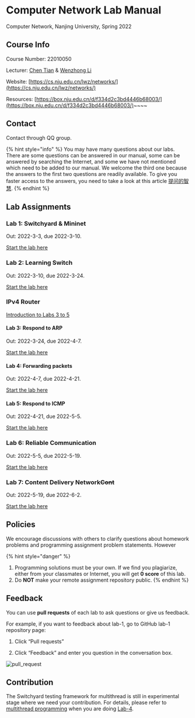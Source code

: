 # Computer Network Lab Manual

Computer Network, Nanjing University, Spring 2022

## Course Info

Course Number: 22010050

Lecturer: [Chen Tian](https://cs.nju.edu.cn/tianchen/) & [Wenzhong Li](https://cs.nju.edu.cn/lwz/)

Website: [https://cs.nju.edu.cn/lwz/networks/](https://cs.nju.edu.cn/lwz/networks/)

Resources: [https://box.nju.edu.cn/d/f334d2c3bd4446b68003/](https://box.nju.edu.cn/d/f334d2c3bd4446b68003/)~~~~

## Contact

Contact through QQ group.

{% hint style="info" %}
You may have many questions about our labs. There are some questions can be answered in our manual, some can be answered by searching the Internet, and some we have not mentioned which need to be added to our manual. We welcome the third one because the answers to the first two questions are readily available. To give you faster access to the answers, you need to take a look at this article [提问的智慧](https://github.com/ryanhanwu/How-To-Ask-Questions-The-Smart-Way/blob/master/README-zh\_CN.md).
{% endhint %}

## Lab Assignments

### Lab 1: Switchyard & Mininet

Out: 2022-3-3, due 2022-3-10.

[Start the lab here](lab-1/)

### Lab 2: Learning Switch

Out: 2022-3-10, due 2022-3-24.

[Start the lab here](lab-2/)

### IPv4 Router

[Introduction to Labs 3 to 5](ipv4-router/)

#### Lab 3: Respond to ARP

Out: 2022-3-24, due 2022-4-7.

[Start the lab here](ipv4-router/lab-3/)

#### Lab 4: Forwarding packets

Out: 2022-4-7, due 2022-4-21.

[Start the lab here](ipv4-router/lab-4/)

#### Lab 5: Respond to ICMP

Out: 2022-4-21, due 2022-5-5.

[Start the lab here](ipv4-router/lab-5/)

### Lab 6: Reliable Communication

Out: 2022-5-5, due 2022-5-19.

[Start the lab here](lab-6/)

### Lab 7: Content Delivery Network~~Cont~~

Out: 2022-5-19, due 2022-6-2.

[Start the lab here](lab-7/)

## Policies

We encourage discussions with others to clarify questions about homework problems and programming assignment problem statements. However

{% hint style="danger" %}
1. Programming solutions must be your own. If we find you plagiarize, either from your classmates or Internet, you will get **0 score** of this lab.
2. Do **NOT** make your remote assignment repository public.
{% endhint %}

## Feedback

You can use **pull requests** of each lab to ask questions or give us feedback.

For example, if you want to feedback about lab-1, go to GitHub lab-1 repository page:

1.  Click “Pull requests”


2. Click “Feedback” and enter you question in the conversation box.

![pull\_request](.gitbook/assets/pull\_request.png)

## Contribution

The Switchyard testing framework for multithread is still in experimental stage where we need your contribution. For details, please refer to [multithread programming](appendix/multithread-programming.md) when you are doing [Lab-4](ipv4-router/lab-4/).

